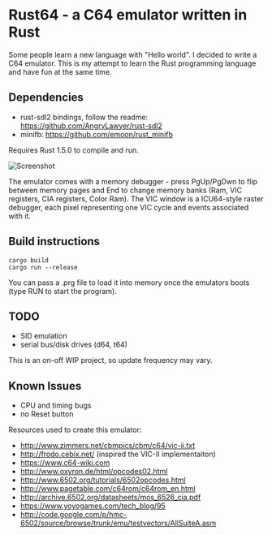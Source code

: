 # Rust64 - a C64 emulator written in Rust
Some people learn a new language with "Hello world". I decided to write a C64 emulator. This is my attempt to learn the Rust programming language and have fun at the same time.

Dependencies
------------------
- rust-sdl2 bindings, follow the readme: https://github.com/AngryLawyer/rust-sdl2
- minifb: https://github.com/emoon/rust_minifb

Requires Rust 1.5.0 to compile and run.

![Screenshot](http://kondrak.info/images/rust64_github.png?raw=true)

The emulator comes with a memory debugger - press PgUp/PgDwn to flip between memory pages and End to change memory banks (Ram, VIC registers, CIA registers, Color Ram). The VIC window is a ICU64-style raster debugger, each pixel representing one VIC cycle and events associated with it.

Build instructions
------------------
```
cargo build
cargo run --release
```

You can pass a .prg file to load it into memory once the emulators boots (type RUN to start the program).

TODO
------------------
- SID emulation
- serial bus/disk drives (d64, t64)

This is an on-off WIP project, so update frequency may vary.

Known Issues
------------------
- CPU and timing bugs
- no Reset button

Resources used to create this emulator:

- http://www.zimmers.net/cbmpics/cbm/c64/vic-ii.txt
- http://frodo.cebix.net/ (inspired the VIC-II implementaiton)
- https://www.c64-wiki.com
- http://www.oxyron.de/html/opcodes02.html
- http://www.6502.org/tutorials/6502opcodes.html
- http://www.pagetable.com/c64rom/c64rom_en.html
- http://archive.6502.org/datasheets/mos_6526_cia.pdf
- https://www.yoyogames.com/tech_blog/95
- http://code.google.com/p/hmc-6502/source/browse/trunk/emu/testvectors/AllSuiteA.asm
